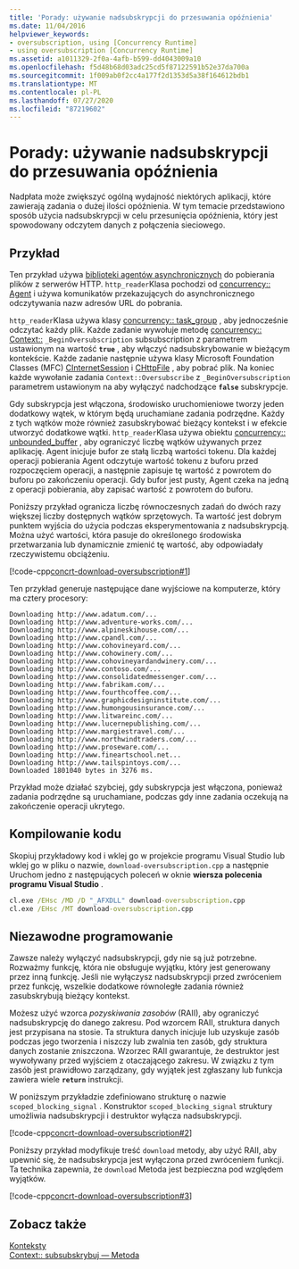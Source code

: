 ```yaml
---
title: 'Porady: używanie nadsubskrypcji do przesuwania opóźnienia'
ms.date: 11/04/2016
helpviewer_keywords:
- oversubscription, using [Concurrency Runtime]
- using oversubscription [Concurrency Runtime]
ms.assetid: a1011329-2f0a-4afb-b599-dd4043009a10
ms.openlocfilehash: f5d48b68d03adc25cd5f87122591b52e37da700a
ms.sourcegitcommit: 1f009ab0f2cc4a177f2d1353d5a38f164612bdb1
ms.translationtype: MT
ms.contentlocale: pl-PL
ms.lasthandoff: 07/27/2020
ms.locfileid: "87219602"
---
```

# <a name="how-to-use-oversubscription-to-offset-latency"></a>Porady: używanie nadsubskrypcji do przesuwania opóźnienia

Nadpłata może zwiększyć ogólną wydajność niektórych aplikacji, które zawierają zadania o dużej ilości opóźnienia. W tym temacie przedstawiono sposób użycia nadsubskrypcji w celu przesunięcia opóźnienia, który jest spowodowany odczytem danych z połączenia sieciowego.

## <a name="example"></a>Przykład

Ten przykład używa [biblioteki agentów asynchronicznych](../../parallel/concrt/asynchronous-agents-library.md) do pobierania plików z serwerów HTTP. `http_reader`Klasa pochodzi od [concurrency:: Agent](../../parallel/concrt/reference/agent-class.md) i używa komunikatów przekazujących do asynchronicznego odczytywania nazw adresów URL do pobrania.

`http_reader`Klasa używa klasy [concurrency:: task_group](reference/task-group-class.md) , aby jednocześnie odczytać każdy plik. Każde zadanie wywołuje metodę [concurrency:: Context::](reference/context-class.md#oversubscribe) `_BeginOversubscription` subsubscription z parametrem ustawionym na wartość **`true`** , aby włączyć nadsubskrybowanie w bieżącym kontekście. Każde zadanie następnie używa klasy Microsoft Foundation Classes (MFC) [CInternetSession](../../mfc/reference/cinternetsession-class.md) i [CHttpFile](../../mfc/reference/chttpfile-class.md) , aby pobrać plik. Na koniec każde wywołanie zadania `Context::Oversubscribe` z `_BeginOversubscription` parametrem ustawionym na aby wyłączyć nadchodzące **`false`** subskrypcje.

Gdy subskrypcja jest włączona, środowisko uruchomieniowe tworzy jeden dodatkowy wątek, w którym będą uruchamiane zadania podrzędne. Każdy z tych wątków może również zasubskrybować bieżący kontekst i w efekcie utworzyć dodatkowe wątki. `http_reader`Klasa używa obiektu [concurrency:: unbounded_buffer](reference/unbounded-buffer-class.md) , aby ograniczyć liczbę wątków używanych przez aplikację. Agent inicjuje bufor ze stałą liczbą wartości tokenu. Dla każdej operacji pobierania Agent odczytuje wartość tokenu z buforu przed rozpoczęciem operacji, a następnie zapisuje tę wartość z powrotem do buforu po zakończeniu operacji. Gdy bufor jest pusty, Agent czeka na jedną z operacji pobierania, aby zapisać wartość z powrotem do buforu.

Poniższy przykład ogranicza liczbę równoczesnych zadań do dwóch razy większej liczby dostępnych wątków sprzętowych. Ta wartość jest dobrym punktem wyjścia do użycia podczas eksperymentowania z nadsubskrypcją. Można użyć wartości, która pasuje do określonego środowiska przetwarzania lub dynamicznie zmienić tę wartość, aby odpowiadały rzeczywistemu obciążeniu.

[!code-cpp[concrt-download-oversubscription#1](../../parallel/concrt/codesnippet/cpp/how-to-use-oversubscription-to-offset-latency_1.cpp)]

Ten przykład generuje następujące dane wyjściowe na komputerze, który ma cztery procesory:

```Output
Downloading http://www.adatum.com/...
Downloading http://www.adventure-works.com/...
Downloading http://www.alpineskihouse.com/...
Downloading http://www.cpandl.com/...
Downloading http://www.cohovineyard.com/...
Downloading http://www.cohowinery.com/...
Downloading http://www.cohovineyardandwinery.com/...
Downloading http://www.contoso.com/...
Downloading http://www.consolidatedmessenger.com/...
Downloading http://www.fabrikam.com/...
Downloading http://www.fourthcoffee.com/...
Downloading http://www.graphicdesigninstitute.com/...
Downloading http://www.humongousinsurance.com/...
Downloading http://www.litwareinc.com/...
Downloading http://www.lucernepublishing.com/...
Downloading http://www.margiestravel.com/...
Downloading http://www.northwindtraders.com/...
Downloading http://www.proseware.com/...
Downloading http://www.fineartschool.net...
Downloading http://www.tailspintoys.com/...
Downloaded 1801040 bytes in 3276 ms.
```

Przykład może działać szybciej, gdy subskrypcja jest włączona, ponieważ zadania podrzędne są uruchamiane, podczas gdy inne zadania oczekują na zakończenie operacji ukrytego.

## <a name="compiling-the-code"></a>Kompilowanie kodu

Skopiuj przykładowy kod i wklej go w projekcie programu Visual Studio lub wklej go w pliku o nazwie, `download-oversubscription.cpp` a następnie Uruchom jedno z następujących poleceń w oknie **wiersza polecenia programu Visual Studio** .

```cmd
cl.exe /EHsc /MD /D "_AFXDLL" download-oversubscription.cpp
cl.exe /EHsc /MT download-oversubscription.cpp
```

## <a name="robust-programming"></a>Niezawodne programowanie

Zawsze należy wyłączyć nadsubskrypcji, gdy nie są już potrzebne. Rozważmy funkcję, która nie obsługuje wyjątku, który jest generowany przez inną funkcję. Jeśli nie wyłączysz nadsubskrypcji przed zwróceniem przez funkcję, wszelkie dodatkowe równoległe zadania również zasubskrybują bieżący kontekst.

Możesz użyć wzorca *pozyskiwania zasobów* (RAII), aby ograniczyć nadsubskrypcję do danego zakresu. Pod wzorcem RAII, struktura danych jest przypisana na stosie. Ta struktura danych inicjuje lub uzyskuje zasób podczas jego tworzenia i niszczy lub zwalnia ten zasób, gdy struktura danych zostanie zniszczona. Wzorzec RAII gwarantuje, że destruktor jest wywoływany przed wyjściem z otaczającego zakresu. W związku z tym zasób jest prawidłowo zarządzany, gdy wyjątek jest zgłaszany lub funkcja zawiera wiele **`return`** instrukcji.

W poniższym przykładzie zdefiniowano strukturę o nazwie `scoped_blocking_signal` . Konstruktor `scoped_blocking_signal` struktury umożliwia nadsubskrypcji i destruktor wyłącza nadsubskrypcji.

[!code-cpp[concrt-download-oversubscription#2](../../parallel/concrt/codesnippet/cpp/how-to-use-oversubscription-to-offset-latency_2.cpp)]

Poniższy przykład modyfikuje treść `download` metody, aby użyć RAII, aby upewnić się, że nadsubskrypcja jest wyłączona przed zwróceniem funkcji. Ta technika zapewnia, że `download` Metoda jest bezpieczna pod względem wyjątków.

[!code-cpp[concrt-download-oversubscription#3](../../parallel/concrt/codesnippet/cpp/how-to-use-oversubscription-to-offset-latency_3.cpp)]

## <a name="see-also"></a>Zobacz także

[Konteksty](../../parallel/concrt/contexts.md)<br/>
[Context:: subsubskrybuj — Metoda](reference/context-class.md#oversubscribe)
